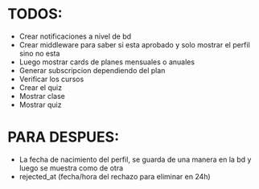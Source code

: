 # TODOS:

- Crear notificaciones a nivel de bd
- Crear middleware para saber si esta aprobado y solo mostrar el perfil sino no esta
- Luego mostrar cards de planes mensuales o anuales
- Generar subscripcion dependiendo del plan
- Verificar los cursos
- Crear el quiz
- Mostrar clase
- Mostrar quiz

# PARA DESPUES:

- La fecha de nacimiento del perfil, se guarda de una manera en la bd y luego se muestra como de otra
- rejected_at (fecha/hora del rechazo para eliminar en 24h)

